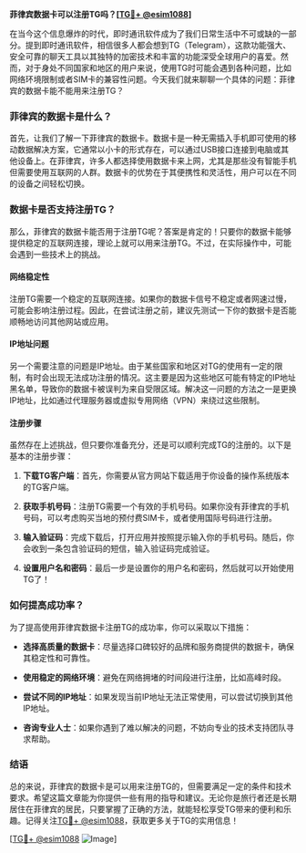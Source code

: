 **菲律宾数据卡可以注册TG吗？[[TG💪+ @esim1088](https://t.me/s/esim1088)]**

在当今这个信息爆炸的时代，即时通讯软件成为了我们日常生活中不可或缺的一部分。提到即时通讯软件，相信很多人都会想到TG（Telegram），这款功能强大、安全可靠的聊天工具以其独特的加密技术和丰富的功能深受全球用户的喜爱。然而，对于身处不同国家和地区的用户来说，使用TG时可能会遇到各种问题，比如网络环境限制或者SIM卡的兼容性问题。今天我们就来聊聊一个具体的问题：菲律宾的数据卡能不能用来注册TG？

### 菲律宾的数据卡是什么？

首先，让我们了解一下菲律宾的数据卡。数据卡是一种无需插入手机即可使用的移动数据解决方案，它通常以小卡的形式存在，可以通过USB接口连接到电脑或其他设备上。在菲律宾，许多人都选择使用数据卡来上网，尤其是那些没有智能手机但需要使用互联网的人群。数据卡的优势在于其便携性和灵活性，用户可以在不同的设备之间轻松切换。

### 数据卡是否支持注册TG？

那么，菲律宾的数据卡能否用于注册TG呢？答案是肯定的！只要你的数据卡能够提供稳定的互联网连接，理论上就可以用来注册TG。不过，在实际操作中，可能会遇到一些技术上的挑战。

#### 网络稳定性

注册TG需要一个稳定的互联网连接。如果你的数据卡信号不稳定或者网速过慢，可能会影响注册过程。因此，在尝试注册之前，建议先测试一下你的数据卡是否能顺畅地访问其他网站或应用。

#### IP地址问题

另一个需要注意的问题是IP地址。由于某些国家和地区对TG的使用有一定的限制，有时会出现无法成功注册的情况。这主要是因为这些地区可能有特定的IP地址黑名单，导致你的数据卡被误判为来自受限区域。解决这一问题的方法之一是更换IP地址，比如通过代理服务器或虚拟专用网络（VPN）来绕过这些限制。

#### 注册步骤

虽然存在上述挑战，但只要你准备充分，还是可以顺利完成TG的注册的。以下是基本的注册步骤：

1. **下载TG客户端**：首先，你需要从官方网站下载适用于你设备的操作系统版本的TG客户端。
   
2. **获取手机号码**：注册TG需要一个有效的手机号码。如果你没有菲律宾的手机号码，可以考虑购买当地的预付费SIM卡，或者使用国际号码进行注册。

3. **输入验证码**：完成下载后，打开应用并按照提示输入你的手机号码。随后，你会收到一条包含验证码的短信，输入验证码完成验证。

4. **设置用户名和密码**：最后一步是设置你的用户名和密码，然后就可以开始使用TG了！

### 如何提高成功率？

为了提高使用菲律宾数据卡注册TG的成功率，你可以采取以下措施：

- **选择高质量的数据卡**：尽量选择口碑较好的品牌和服务商提供的数据卡，确保其稳定性和可靠性。
  
- **使用稳定的网络环境**：避免在网络拥堵的时间段进行注册，比如高峰时段。

- **尝试不同的IP地址**：如果发现当前IP地址无法正常使用，可以尝试切换到其他IP地址。

- **咨询专业人士**：如果你遇到了难以解决的问题，不妨向专业的技术支持团队寻求帮助。

### 结语

总的来说，菲律宾的数据卡是可以用来注册TG的，但需要满足一定的条件和技术要求。希望这篇文章能为你提供一些有用的指导和建议。无论你是旅行者还是长期居住在菲律宾的居民，只要掌握了正确的方法，就能轻松享受TG带来的便利和乐趣。记得关注[TG💪+ @esim1088](https://t.me/s/esim1088)，获取更多关于TG的实用信息！

[[TG💪+ @esim1088](https://t.me/s/esim1088) ![Image](https://i.postimg.cc/4NQfJmqS/Snipaste-2025-05-13-00-14-12.png)]